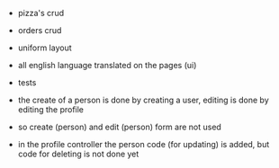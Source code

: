 - pizza's crud
- orders crud
- uniform layout
- all english language translated on the pages (ui)
- tests


- the create of a person is done by creating a user, editing is done by editing the profile
- so create (person) and edit (person) form are not used

- in the profile controller the person code (for updating) is added, but code for deleting is not done yet
